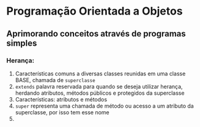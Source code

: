 # Programação Orientada a Objetos

## Aprimorando conceitos através de programas simples

### Herança:
1. Características comuns a diversas classes reunidas em uma classe BASE, chamada de `superclasse`    
2.  `extends` palavra reservada para quando se deseja utilizar herança, herdando atributos, métodos públicos e protegidos da superclasse
3.  Características: atributos e métodos
4. `super` representa uma chamada de método ou acesso a um atributo da superclasse, por isso tem esse nome
5. 
